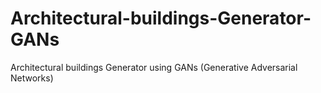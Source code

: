 # Architectural-buildings-Generator-GANs
 Architectural buildings Generator using GANs (Generative Adversarial Networks)
